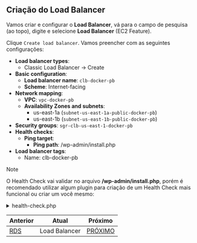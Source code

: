 ## Criação do Load Balancer

Vamos criar e configurar o **Load Balancer**, vá para o campo de pesquisa (ao topo), digite e selecione **Load Balancer** (EC2 Feature).

Clique `Create load balancer`. Vamos preencher com as seguintes configurações:

- **Load balancer types**:
  - Classic Load Balancer -> Create
- **Basic configuration**:
  - **Load balancer name**: `clb-docker-pb`
  - **Scheme**: Internet-facing
- **Network mapping**:
  - **VPC**: `vpc-docker-pb`
  - **Availability Zones and subnets**:
    - us-east-1a (`subnet-us-east-1a-public-docker-pb`)
    - us-east-1b (`subnet-us-east-1b-public-docker-pb`)
- **Security groups**: `sgr-clb-us-east-1-docker-pb`
- **Health checks**:
  - **Ping target**:
    - **Ping path**: /wp-admin/install.php
- **Load balancer tags**:
  - Name: clb-docker-pb

> [!NOTE]
> O Health Check vai validar no arquivo **/wp-admin/install.php**, porém é recomendado utilizar algum plugin para criação de um Health Check mais funcional ou criar um você mesmo:
>
> <details>
>  <summary>health-check.php</summary>
>
> ```php
> <?php
> require_once 'wp-load.php';
>
> $status = 200;
> $message = 'OK';
>
> // Verificar se o WordPress está instalado
> if (function_exists('is_blog_installed') && is_blog_installed()) {
>     // Verificar conexão com o banco de dados
>     global $wpdb;
>     if (!$wpdb || !$wpdb->check_connection()) {
>         $status = 500;
>         $message = 'Erro: Falha na conexão com o banco de dados.';
>     }
> } else {
>     $status = 500;
>     $message = 'Erro: WordPress não instalado.';
> }
>
> http_response_code($status);
> echo $message;
> ?>
> ```
>
> Check the function: [is_blog_installed()](https://developer.wordpress.org/reference/functions/is_blog_installed/)
>
> </details>

<div align="center">

| Anterior        | Atual         | Próximo                      |
| --------------- | ------------- | ---------------------------- |
| [RDS](7.rds.md) | Load Balancer | [PRÓXIMO](9.ec2_template.md) |

<div>
